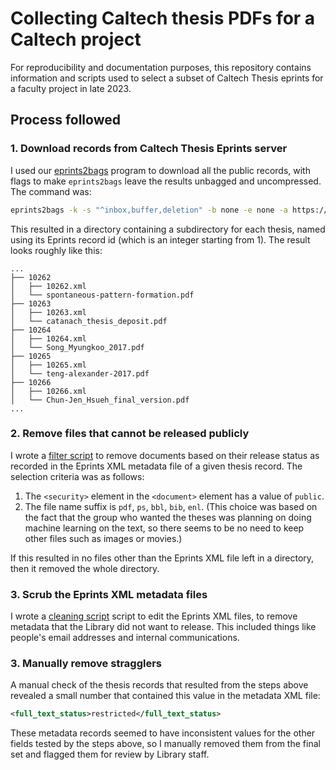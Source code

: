 # Collecting Caltech thesis PDFs for a Caltech project

For reproducibility and documentation purposes, this repository contains information and scripts used to select a subset of Caltech Thesis eprints for a faculty project in late 2023.

## Process followed

### 1. Download records from Caltech Thesis Eprints server

I used our [eprints2bags](https://github.com/caltechlibrary/eprints2bags) program to download all the public records, with flags to make `eprints2bags` leave the results unbagged and uncompressed. The command was:

```sh
eprints2bags -k -s "^inbox,buffer,deletion" -b none -e none -a https://thesis.library.caltech.edu/rest
```

This resulted in a directory containing a subdirectory for each thesis, named using its Eprints record id (which is an integer starting from 1). The result looks roughly like this:

```
...
├── 10262
│   ├── 10262.xml
│   └── spontaneous-pattern-formation.pdf
├── 10263
│   ├── 10263.xml
│   └── catanach_thesis_deposit.pdf
├── 10264
│   ├── 10264.xml
│   └── Song_Myungkoo_2017.pdf
├── 10265
│   ├── 10265.xml
│   └── teng-alexander-2017.pdf
├── 10266
│   ├── 10266.xml
│   └── Chun-Jen_Hsueh_final_version.pdf
...
```

### 2. Remove files that cannot be released publicly

I wrote a [filter script](filter-eprints.sh) to remove documents based on their release status as recorded in the Eprints XML metadata file of a given thesis record. The selection criteria was as follows:

1. The `<security>` element in the `<document>` element has a value of `public`.
2. The file name suffix is `pdf`, `ps`, `bbl`, `bib`, `enl`. (This choice was based on the fact that the group who wanted the theses was planning on doing machine learning on the text, so there seems to be no need to keep other files such as images or movies.)

If this resulted in no files other than the Eprints XML file left in a directory, then it removed the whole directory.

### 3. Scrub the Eprints XML metadata files

I wrote a [cleaning script](clean-xml.sh) script to edit the Eprints XML files, to remove metadata that the Library did not want to release. This included things like people's email addresses and internal communications.

### 3. Manually remove stragglers

A manual check of the thesis records that resulted from the steps above revealed a small number that contained this value in the metadata XML file:

```xml
<full_text_status>restricted</full_text_status>
```

These metadata records seemed to have inconsistent values for the other fields tested by the steps above, so I manually removed them from the final set and flagged them for review by Library staff.
